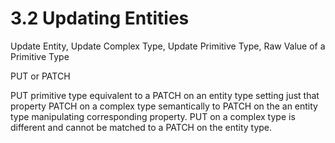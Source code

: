 # 3.2 Updating Entities

Update Entity,
Update Complex Type,
Update Primitive Type,
Raw Value of a Primitive Type 

PUT or PATCH

PUT primitive type equivalent to a PATCH on an entity type setting just that property
PATCH on a complex type semantically to PATCH on the an entity type manipulating corresponding property.
PUT on a complex type is different and cannot be matched to a PATCH on the entity type.
